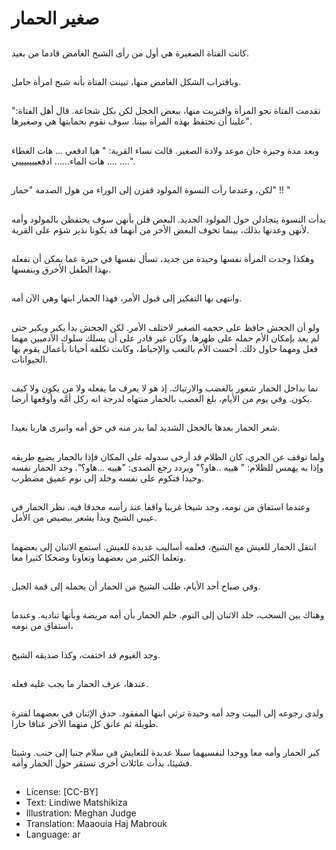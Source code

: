 # صغير الحمار

##
كانت الفتاة الصغيرة هي أول من رأى الشبح الغامض قادما من بعيد.

##
وباقتراب الشكل الغامض منها، تبينت الفتاة بأنه شبح امرأة حامل.

##
تقدمت الفتاة نحو المرأة واقتربت منها، ببعض الخجل لكن بكل شجاعة. قال أهل الفتاة:" علينا أن نحتفظ بهذه المرأة بيننا. سوف نقوم بحمايتها هي وصغيرها".

##
  وبعد مدة وجيزة حان موعد ولادة الصغير. قالت نساء القرية: "  هيا ادفعي ... هات الغطاء .... هات الماء...... ادفعيييييييي ....".

##
لكن، وعندما رأت النسوة المولود قفزن إلى الوراء من هول الصدمة "حمار" !! "

##
بدأت النسوة يتجادلن حول المولود الجديد. البعض قلن بأنهن سوف يحتفظن بالمولود وأمه لأنهن وعدنها بذلك، بينما تخوف البعض الأخر من أنهما قد يكونا نذير شؤم على القرية.

##
وهكذا وجدت المرأة نفسها وحيدة من جديد، تسأل نفسها في حيرة عما يمكن أن تفعله بهذا الطفل الأخرق وبنفسها.

##
وانتهى بها التفكير إلى قبول الأمر، فهذا الحمار ابنها وهي الآن أمه.

##
ولو أن الجحش حافظ على حجمه الصغير لاختلف الأمر. لكن الجحش بدأ يكبر ويكبر حتى لم يعد بإمكان الأم حمله على ظهرها. وكان غير قادر على أن يسلك سلوك الآدميين مهما فعل ومهما حاول ذلك. أحست الأم بالتعب والإحباط، وكانت تكلفه أحيانا بأعمال يقوم بها الحيوانات. 

##
نما بداخل الحمار شعور بالغضب والارتباك. إذ هو لا يعرف ما يفعله ولا من يكون ولا كيف يكون. وفي يوم من الأيام، بلغ الغضب بالحمار منتهاه لدرجة انه ركل أمَّه وأوقعها أرضا.

##
شعر الحمار بعدها بالخجل الشديد لما بدر منه في حق أمه وانبرى هاربا بعيدا.

##
ولما توقف عن الجري، كان الظلام قد أرخى سدوله على المكان فإذا بالحمار يضيع طريقه وإذا به يهمس للظلام: " هييه ..هاو؟" ويردد رجع الصدى: "هييه ...هاو؟". وجد الحمار نفسه وحيدا فتكوم على نفسه وخلد إلى نوم عميق مضطرب.

##
وعندما استفاق من نومه، وجد شيخا غريبا واقفا عند رأسه محدقا فيه. نظر الحمار في عيني الشيخ وبدأ يشعر ببصيص من الأمل.

##
انتقل الحمار للعيش مع الشيخ، فعلمه أساليب عديدة للعيش. استمع الاثنان إلى بعضهما وتعلما الكثير من بعضهما وتعاونا وضحكا كثيرا معا.

##
وفي صباح أحد الأيام، طلب الشيخ من الحمار أن يحمله إلى قمة الجبل.

##
وهناك بين السحب، خلد الاثنان إلى النوم. حلم الحمار بأن أمه مريضة وبأنها تناديه. وعندما استفاق من نومه،

##
وجد الغيوم قد اختفت، وكذا صديقه الشيخ.

##
عندها، عرف الحمار ما يجب عليه فعله.

##
ولدى رجوعه إلى البيت وجد أمه وحيدة ترثي ابنها المفقود. حدق الإثنان في بعضهما لفترة طويلة ثم عانق كل منهما الآخر عناقا حارا.

##
كبر الحمار وأمه معا ووجدا لنفسيهما سبلا عديدة للتعايش في سلام جنبا إلى جنب. وشيئا فشيئا، بدأت عائلات أخرى تستقر حول الحمار وأمه.

##
* License: [CC-BY]
* Text: Lindiwe Matshikiza
* Illustration: Meghan Judge
* Translation: Maaouia Haj Mabrouk
* Language: ar
